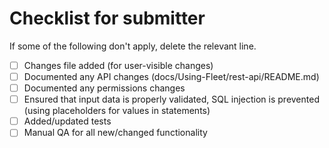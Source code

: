 # Checklist for submitter

If some of the following don't apply, delete the relevant line.

- [ ] Changes file added (for user-visible changes)
- [ ] Documented any API changes (docs/Using-Fleet/rest-api/README.md)
- [ ] Documented any permissions changes
- [ ] Ensured that input data is properly validated, SQL injection is prevented (using placeholders for values in statements)
- [ ] Added/updated tests
- [ ] Manual QA for all new/changed functionality
